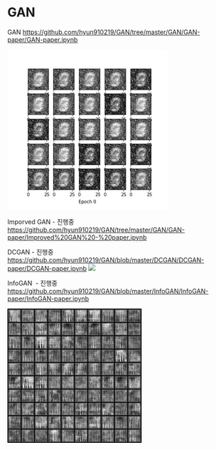 # GAN
GAN
https://github.com/hyun910219/GAN/tree/master/GAN/GAN-paper/GAN-paper.ipynb

<img src="./GAN/GAN_results/generation_animation.gif">

Imporved GAN - 진행중
https://github.com/hyun910219/GAN/tree/master/GAN/GAN-paper/Improved%20GAN%20-%20paper.ipynb

DCGAN - 진행중
https://github.com/hyun910219/GAN/blob/master/DCGAN/DCGAN-paper/DCGAN-paper.ipynb
<img src="./DCGAN/DCGAN-pytorch/generation_animation.gif">

InfoGAN  - 진행중
https://github.com/hyun910219/GAN/blob/master/InfoGAN/InfoGAN-paper/InfoGAN-paper.ipynb

<img src="./InfoGAN/generation_animation.gif">
